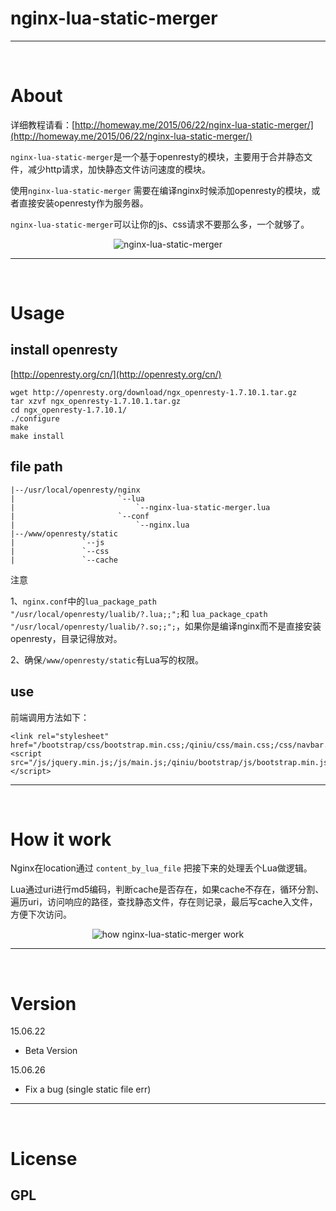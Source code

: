# nginx-lua-static-merger

<hr><br>

# About

详细教程请看：[http://homeway.me/2015/06/22/nginx-lua-static-merger/](http://homeway.me/2015/06/22/nginx-lua-static-merger/)

`nginx-lua-static-merger`是一个基于openresty的模块，主要用于合并静态文件，减少http请求，加快静态文件访问速度的模块。

使用`nginx-lua-static-merger` 需要在编译nginx时候添加openresty的模块，或者直接安装openresty作为服务器。

`nginx-lua-static-merger`可以让你的js、css请求不要那么多，一个就够了。


<center><img alt="nginx-lua-static-merger" src="http://77l5jp.com1.z0.glb.clouddn.com/blog/2015-06-22-nginx-lua-static-merger-look.jpg"></center>

<hr><br>

# Usage

## install openresty

[http://openresty.org/cn/](http://openresty.org/cn/)

```
wget http://openresty.org/download/ngx_openresty-1.7.10.1.tar.gz
tar xzvf ngx_openresty-1.7.10.1.tar.gz
cd ngx_openresty-1.7.10.1/
./configure
make
make install

```


## file path

	|--/usr/local/openresty/nginx
	|						`--lua
	|							`--nginx-lua-static-merger.lua
	|						`--conf 
	|							`--nginx.lua
	|--/www/openresty/static
	|				`--js
	|				`--css
	|				`--cache
	
注意

1、`nginx.conf`中的`lua_package_path "/usr/local/openresty/lualib/?.lua;;";`和
`lua_package_cpath "/usr/local/openresty/lualib/?.so;;";`，如果你是编译nginx而不是直接安装openresty，目录记得放对。

2、确保`/www/openresty/static`有Lua写的权限。

## use

前端调用方法如下：

	<link rel="stylesheet" href="/bootstrap/css/bootstrap.min.css;/qiniu/css/main.css;/css/navbar.css">
	<script src="/js/jquery.min.js;/js/main.js;/qiniu/bootstrap/js/bootstrap.min.js;/qiniu/js/plupload/plupload.full.min.js;/qiniu/js/plupload/i18n/zh_CN.js"></script>

<hr><br>

# How it work

Nginx在location通过 `content_by_lua_file` 把接下来的处理丢个Lua做逻辑。

Lua通过uri进行md5编码，判断cache是否存在，如果cache不存在，循环分割、遍历uri，访问响应的路径，查找静态文件，存在则记录，最后写cache入文件，方便下次访问。

<center><img alt="how nginx-lua-static-merger work" src="http://77l5jp.com1.z0.glb.clouddn.com/blog/2015-06-22-nginx-lua-static-merger-how-work.jpg"></center>


<hr><br>


# Version

15.06.22

* Beta Version

15.06.26

* Fix a bug (single static file err)


<hr><br>


# License

## GPL